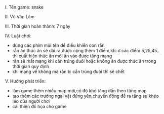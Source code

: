 
I. Tên game: snake

II. Vũ Văn Lâm

III. Thời gian hoàn thành: 7 ngày

IV. Luật chơi:
- dùng các phím mũi tên để điều khiển con rắn
- rắn ăn thức ăn sẽ dài ra,được cộng thêm 1 điểm,khi ở các điểm 5,25,45.. thì xuất hiện thức ăn mới ăn vào được tăng mạng
- rắn sẽ mất mạng khi cắn trúng đuôi hoặc không ăn được thức ăn trong thời gian quy định
- khi mạng về không mà rắn bị cắn trúng đuôi thì sẽ chết

V. Hướng phát triển:
- làm game thêm nhiều map mới,có độ khó tăng dần theo từng map
- tạo thêm các trướng ngại vật đứng yên,chuyển động để ra tăng sự khéo léo của người chơi
- cải thiện đồ họa cho game
